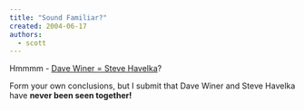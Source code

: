 ```yaml
---
title: "Sound Familiar?"
created: 2004-06-17
authors:
  - scott
---
```


Hmmmm - [Dave Winer = Steve Havelka](http://www.wired.com/news/culture/0,1284,63856,00.html?tw=wn_tophead_9)?

Form your own conclusions, but I submit that Dave Winer and Steve Havelka have **never been seen together!**
